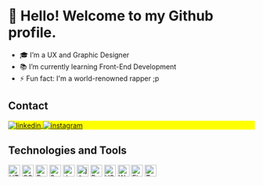# 👋 Hello! Welcome to my Github profile.

- 🎓 I’m a UX and Graphic Designer <!-- - 🔭 I’m currently working at [Link visible name](https://address.com) -->
- 📚 I’m currently learning Front-End Development
- ⚡ Fun fact: I'm a world-renowned rapper ;p

## Contact

<p align="left" style="background:yellow">
<a href="https://linkedin.com/in/gprado-dev" target="_blank">
  <img align="center" src="https://img.shields.io/badge/-gprado.dev-05122A?style=flat&logo=linkedin" alt="linkedin"/>
</a>
<a href="https://instagram.com/pradorap" target="_blank">
 <img align="center" src="https://img.shields.io/badge/-pradorap-05122A?style=flat&logo=instagram" alt="instagram"/>
</a>
</p>

## Technologies and Tools

<img src="https://cdn.jsdelivr.net/gh/devicons/devicon/icons/html5/html5-original.svg" alt="HTML5" width="24px" height="24px"/>
<img src="https://cdn.jsdelivr.net/gh/devicons/devicon/icons/css3/css3-original.svg" alt="CSS3" width="24px" height="24px"/>
<img src="https://cdn.jsdelivr.net/gh/devicons/devicon/icons/bootstrap/bootstrap-original.svg" alt="Bootstrap" width="24px" height="24px"/>
<img src="https://cdn.jsdelivr.net/gh/devicons/devicon/icons/sass/sass-original.svg" alt="Sass" width="24px" height="24px"/>
<img src="https://cdn.jsdelivr.net/gh/devicons/devicon/icons/javascript/javascript-original.svg" alt="JavaScript"width="24px" height="24px"/>
<img src="https://cdn.jsdelivr.net/gh/devicons/devicon/icons/jquery/jquery-original.svg" alt="jQuery" width="24px" height="24px"/>
<img src="https://cdn.jsdelivr.net/gh/devicons/devicon/icons/react/react-original.svg" alt="React" width="24px" height="24px"/>

<img src="https://cdn.jsdelivr.net/gh/devicons/devicon/icons/vscode/vscode-original.svg" alt="VSCode" width="24px" height="24px"/>
<img src="https://cdn.jsdelivr.net/gh/devicons/devicon/icons/wordpress/wordpress-original.svg" alt="WordPress" width="24px" height="24px"/>
<img src="https://cdn.jsdelivr.net/gh/devicons/devicon/icons/figma/figma-original.svg" alt="Figma" width="24px" height="24px"/>
<img src="https://cdn.jsdelivr.net/gh/devicons/devicon/icons/trello/trello-plain.svg" alt="Trello" width="24px" height="24px"/>
<!--
**gprado-dev/gprado-dev** is a ✨ _special_ ✨ repository because its `README.md` (this file) appears on your GitHub profile.

Here are some ideas to get you started:

- 🔭 I’m currently working on ...
- 🌱 I’m currently learning ...
- 👯 I’m looking to collaborate on ...
- 🤔 I’m looking for help with ...
- 💬 Ask me about ...
- 📫 How to reach me: ...
- 😄 Pronouns: ...
- ⚡ Fun fact: ...
-->
